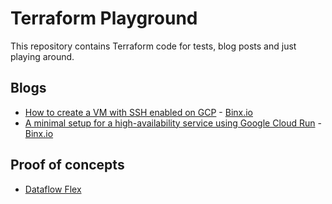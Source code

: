 # Terraform Playground

This repository contains Terraform code for tests, blog posts and just playing around.

## Blogs

* [How to create a VM with SSH enabled on GCP](./blogs/gcp-vm-ssh/README.md) - [Binx.io](https://binx.io/blog/2022/01/07/how-to-create-a-vm-with-ssh-enabled-on-gcp/)
* [A minimal setup for a high-availability service using Google Cloud Run](./blogs/gcp-cloud-run-ha/README.md) - [Binx.io](https://binx.io/blog/2022/01/11/a-minimal-setup-for-a-high-availability-service-using-cloud-run/)

## Proof of concepts

* [Dataflow Flex](./pocs/dataflow-flex-templates)
